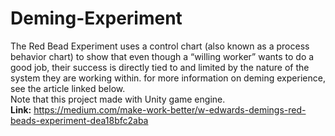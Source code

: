 # Deming-Experiment
The Red Bead Experiment uses a control chart (also known as a process behavior chart) to show that even though a “willing worker” wants to do a good job, their success is directly tied to and limited by the nature of the system they are working within. for more information on deming experience, see the article linked below.
<br>Note that this project made with Unity game engine.
<br>
<b>Link:</b> https://medium.com/make-work-better/w-edwards-demings-red-beads-experiment-dea18bfc2aba
